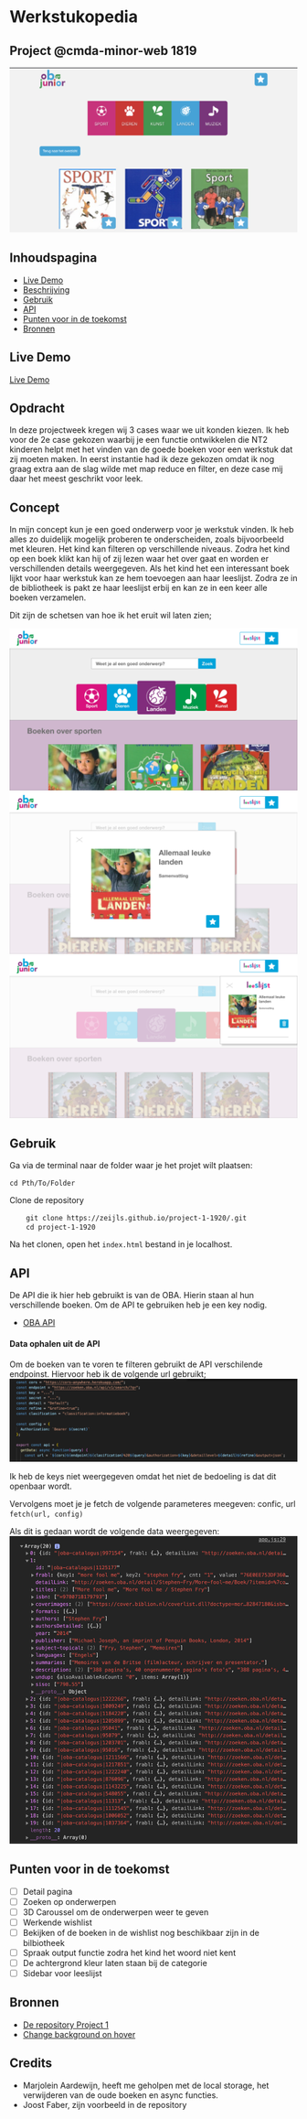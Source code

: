 # Werkstukopedia

## Project @cmda-minor-web 1819

![Overzichtspagina](src/img/overzicht.png)

## Inhoudspagina

- [Live Demo](#Live-Demo)
- [Beschrijving](#Beschrijving)
- [Gebruik](#Gebruiks)
- [API](#API)
- [Punten voor in de toekomst](#Punten-voor-in-de-toekomst)
- [Bronnen](#Bronnen)

## Live Demo

[Live Demo](https://zeijls.github.io/project-1-1920/.)

## Opdracht

In deze projectweek kregen wij 3 cases waar we uit konden kiezen. Ik heb voor de 2e case gekozen waarbij je een functie ontwikkelen die NT2 kinderen helpt met het vinden van de goede boeken voor een werkstuk dat zij moeten maken. In eerst instantie had ik deze gekozen omdat ik nog graag extra aan de slag wilde met map reduce en filter, en deze case mij daar het meest geschrikt voor leek.

## Concept

In mijn concept kun je een goed onderwerp voor je werkstuk vinden. Ik heb alles zo duidelijk mogelijk proberen te onderscheiden, zoals bijvoorbeeld met kleuren. Het kind kan filteren op verschillende niveaus. Zodra het kind op een boek klikt kan hij of zij lezen waar het over gaat en worden er verschillenden details weergegeven. Als het kind het een interessant boek lijkt voor haar werkstuk kan ze hem toevoegen aan haar leeslijst. Zodra ze in de bibliotheek is pakt ze haar leeslijst erbij en kan ze in een keer alle boeken verzamelen.

Dit zijn de schetsen van hoe ik het eruit wil laten zien;

![Overzichtspagina](src/img/overzicht1.png)
![Detailpagina](src/img/detail1.png)
![Leeslijst](src/img/leeslijst1.png)

## Gebruik

Ga via de terminal naar de folder waar je het projet wilt plaatsen:

```
cd Pth/To/Folder
```

Clone de repository

```
    git clone https://zeijls.github.io/project-1-1920/.git
    cd project-1-1920
```

Na het clonen, open het `index.html` bestand in je localhost.

## API

De API die ik hier heb gebruikt is van de OBA. Hierin staan al hun verschillende boeken. Om de API te gebruiken heb je een key nodig.

- [OBA API](https://zoeken.oba.nl/api/v1/?i_public=9a9b148ab8abe117aa908&i_secret=1a3b58ea286b7117a29af#/details)

#### Data ophalen uit de API

Om de boeken van te voren te filteren gebruikt de API verschilende endpoinst. Hiervoor heb ik de volgende url gebruikt;
![Voorbeeld API](src/img/voorbeeldAPI.png)

Ik heb de keys niet weergegeven omdat het niet de bedoeling is dat dit openbaar wordt.

Vervolgens moet je je fetch de volgende parameteres meegeven: confic, url
`fetch(url, config)`

Als dit is gedaan wordt de volgende data weergegeven:
![Uitkomst API](src/img/uitkomstDataAPI.png)

## Punten voor in de toekomst

- [ ] Detail pagina
- [ ] Zoeken op onderwerpen
- [ ] 3D Caroussel om de onderwerpen weer te geven
- [ ] Werkende wishlist
- [ ] Bekijken of de boeken in de wishlist nog beschikbaar zijn in de bilbiotheek
- [ ] Spraak output functie zodra het kind het woord niet kent
- [ ] De achtergrond kleur laten staan bij de categorie
- [ ] Sidebar voor leeslijst

## Bronnen

- [De repository Project 1](https://github.com/cmda-minor-web/project-1-1920)
- [Change background on hover](https://codepen.io/ianfarb/pen/DegqJ)

## Credits

- Marjolein Aardewijn, heeft me geholpen met de local storage, het verwijderen van de oude boeken en async functies.
- Joost Faber, zijn voorbeeld in de repository
